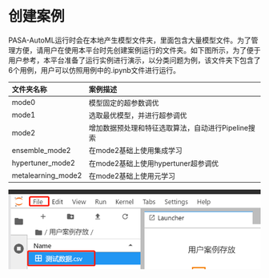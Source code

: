 # 创建案例

PASA-AutoML运行时会在本地产生模型文件夹，里面包含大量模型文件。为了管理方便，请用户在使用本平台时先创建案例运行的文件夹。如下图所示，为了便于用户参考，本平台准备了运行实例进行演示，以分类问题为例，该文件夹下包含了6个用例，用户可以仿照用例中的.ipynb文件进行运行。

| 文件夹名称 | 案例描述 |
| :--- | :--- |
| mode0 | 模型固定的超参数调优 |
| mode1 | 选取最优模型，并进行超参调优 |
| mode2 | 增加数据预处理和特征选取算法，自动进行Pipeline搜索 |
| ensemble\_mode2 | 在mode2基础上使用集成学习 |
| hypertuner\_mode2 | 在mode2基础上使用hypertuner超参调优 |
| metalearning\_mode2 | 在mode2基础上使用元学习 |

![](../.gitbook/assets/image%20%2840%29.png)

